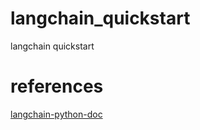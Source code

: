 #  langchain_quickstart
langchain quickstart

# references

[langchain-python-doc](https://python.langchain.com/v0.1/docs/get_started/introduction/)

